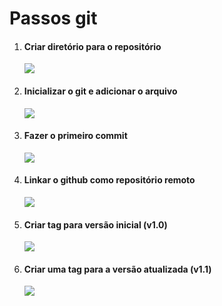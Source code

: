 <h1>Passos git</h1>
<ol>
  <li><h4>Criar diretório para o repositório</h4></li>
  <img src="https://github.com/user-attachments/assets/ac33be71-769d-4e4d-93b1-4de1e47b848b">
  <li><h4>Inicializar o git e adicionar o arquivo</h4></li>
  <img src="https://github.com/user-attachments/assets/b391966d-1148-4f66-83e2-acdc16afb388">
  <li><h4>Fazer o primeiro commit</h4></li>
  <img src="https://github.com/user-attachments/assets/de4bc9ad-8c8c-4f90-a4ef-1a9270c48c03">
  <li><h4>Linkar o github como repositório remoto</h4></li>
  <img src="https://github.com/user-attachments/assets/6f6f8f14-66da-4297-929a-bafaab063f34">
  <li><h4>Criar tag para versão inicial (v1.0)</h4></li>
  <img src="https://github.com/user-attachments/assets/4577cdd0-251e-4a16-92bc-0594cec4e538">
  <li><h4>Criar uma tag para a versão atualizada (v1.1)</h4></li>
  <img src="https://github.com/user-attachments/assets/299b9889-85de-445f-be03-c0c8755309a1">
</ol>
